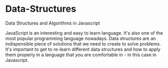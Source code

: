 # Data-Structures
Data Structures and Algorithms in Javascript

JavaScript is an interesting and easy to learn language. It's also one of the most popular programming language nowadays. Data structures are an indispensible piece of solutions that we need to create to solve problems. It's important to get to re-learn different data structures and how to apply them properly in a language that you are comfortable in - in this case in Javascript.
